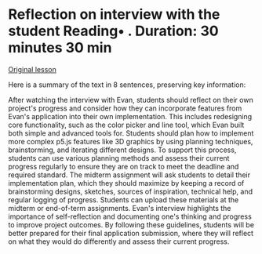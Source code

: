 # Reflection on interview with the student Reading• . Duration: 30 minutes 30 min

[Original lesson](https://www.coursera.org/learn/uol-introduction-to-programming-2/supplement/Unq5J/reflection-on-interview-with-the-student)

Here is a summary of the text in 8 sentences, preserving key information:

After watching the interview with Evan, students should reflect on their own project's progress and consider how they can incorporate features from Evan's application into their own implementation. This includes redesigning core functionality, such as the color picker and line tool, which Evan built both simple and advanced tools for. Students should plan how to implement more complex p5.js features like 3D graphics by using planning techniques, brainstorming, and iterating different designs. To support this process, students can use various planning methods and assess their current progress regularly to ensure they are on track to meet the deadline and required standard. The midterm assignment will ask students to detail their implementation plan, which they should maximize by keeping a record of brainstorming designs, sketches, sources of inspiration, technical help, and regular logging of progress. Students can upload these materials at the midterm or end-of-term assignments. Evan's interview highlights the importance of self-reflection and documenting one's thinking and progress to improve project outcomes. By following these guidelines, students will be better prepared for their final application submission, where they will reflect on what they would do differently and assess their current progress.

